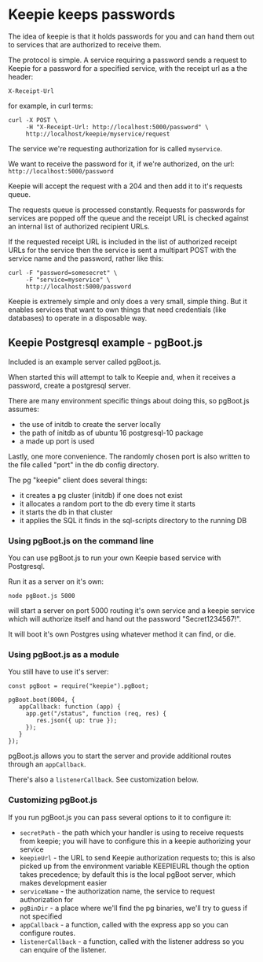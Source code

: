 # Keepie keeps passwords

The idea of keepie is that it holds passwords for you and can hand
them out to services that are authorized to receive them.

The protocol is simple. A service requiring a password sends a request
to Keepie for a password for a specified service, with the receipt url
as a the header:

```
X-Receipt-Url
```

for example, in curl terms:

```
curl -X POST \
     -H "X-Receipt-Url: http://localhost:5000/password" \
     http://localhost/keepie/myservice/request
```

The service we're requesting authorization for is called
`myservice`. 

We want to receive the password for it, if we're authorized, on the
url: `http://localhost:5000/password`

Keepie will accept the request with a 204 and then add it to it's
requests queue.

The requests queue is processed constantly. Requests for passwords for
services are popped off the queue and the receipt URL is checked
against an internal list of authorized recipient URLs. 

If the requested receipt URL is included in the list of authorized
receipt URLs for the service then the service is sent a multipart POST
with the service name and the password, rather like this:

```
curl -F "password=somesecret" \
     -F "service=myservice" \
     http://localhost:5000/password
```

Keepie is extremely simple and only does a very small, simple
thing. But it enables services that want to own things that need
credentials (like databases) to operate in a disposable way.


## Keepie Postgresql example - pgBoot.js

Included is an example server called pgBoot.js.

When started this will attempt to talk to Keepie and, when it receives
a password, create a postgresql server.

There are many environment specific things about doing this, so
pgBoot.js assumes:

* the use of initdb to create the server locally
* the path of initdb as of ubuntu 16 postgresql-10 package
* a made up port is used

Lastly, one more convenience. The randomly chosen port is also written
to the file called "port" in the db config directory.

The pg "keepie" client does several things:

* it creates a pg cluster (initdb) if one does not exist
* it allocates a random port to the db every time it starts
* it starts the db in that cluster
* it applies the SQL it finds in the sql-scripts directory to the running DB


### Using pgBoot.js on the command line

You can use pgBoot.js to run your own Keepie based service with
Postgresql.

Run it as a server on it's own:

```
node pgBoot.js 5000
```

will start a server on port 5000 routing it's own service and a keepie
service which will authorize itself and hand out the password
"Secret1234567!".

It will boot it's own Postgres using whatever method it can find, or
die.

### Using pgBoot.js as a module

You still have to use it's server:

```
const pgBoot = require("keepie").pgBoot;

pgBoot.boot(8004, {
   appCallback: function (app) {
     app.get("/status", function (req, res) {
        res.json({ up: true });
     });
   }
});
```

pgBoot.js allows you to start the server and provide additional routes
through an `appCallback`.

There's also a `listenerCallback`. See customization below.


### Customizing pgBoot.js

If you run pgBoot.js you can pass several options to it to configure
it:

* `secretPath` - the path which your handler is using to receive
  requests from keepie; you will have to configure this in a keepie
  authorizing your service
* `keepieUrl` - the URL to send Keepie authorization requests to; this
  is also picked up from the environment variable KEEPIEURL though the
  option takes precedence; by default this is the local pgBoot server,
  which makes development easier
* `serviceName` - the authorization name, the service to request authorization for
* `pgBinDir` - a place where we'll find the pg binaries, we'll try to guess if not specified
* `appCallback` - a function, called with the express app so you can configure routes.
* `listenerCallback` - a function, called with the listener address so you can enquire of the listener.
  
